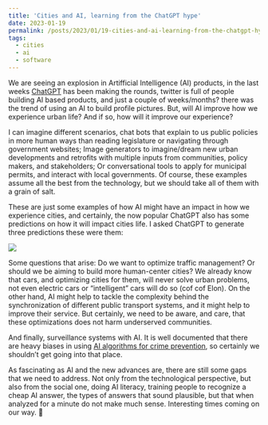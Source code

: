 ```yaml
---
title: 'Cities and AI, learning from the ChatGPT hype'
date: 2023-01-19
permalink: /posts/2023/01/19-cities-and-ai-learning-from-the-chatgpt-hype/
tags: 
  - cities
  - ai 
  - software
---
```


We are seeing an explosion in Artifficial Intelligence (AI) products, in the last weeks [ChatGPT](https://chat.openai.com/) has been making the rounds, twitter is full of people building AI based products, and just a couple of weeks/months? there was the trend of using an AI to build profile pictures. But, will AI improve how we experience urban life? And if so, how will it improve our experience?

I can imagine different scenarios, chat bots that explain to us public policies in more human ways than reading legislature or navigating through government websites; Image generators to imagine/dream new urban developments and retrofits with multiple inputs from communities, policy makers, and stakeholders; Or conversational tools to apply for municipal permits, and interact with local governments. Of course, these examples assume all the best from the technology, but we should take all of them with a grain of salt.

These are just some examples of how AI might have an impact in how we experience cities, and certainly, the now popular ChatGPT also has some predictions on how it will impact cities life. I asked ChatGPT to generate three predictions these were them:

![]({{site.imgsurl}}urban_ai_chat.png)

Some questions that arise: Do we want to optimize traffic management? Or should we be aiming to build more human-center cities? We already know that cars, and optimizing cities for them, will never solve urban problems, not even electric cars or “intelligent” cars will do so (cof cof Elon). On the other hand, AI might help to tackle the complexity behind the synchronization of different public transport systems, and it might help to improve their service. But certainly, we need to be aware, and care, that these optimizations does not harm underserved communities.

And finally, surveillance systems with AI. It is well documented that there are heavy biases in using [AI algorithms for crime prevention](https://www.technologyreview.com/2020/07/17/1005396/predictive-policing-algorithms-racist-dismantled-machine-learning-bias-criminal-justice/), so certainly we shouldn’t get going into that place.

As fascinating as AI and the new advances are, there are still some gaps that we need to address. Not only from the technological perspective, but also from the social one, doing AI literacy, training people to recognize a cheap AI answer, the types of answers that sound plausible, but that when analyzed for a minute do not make much sense. Interesting times coming on our way. 🤖